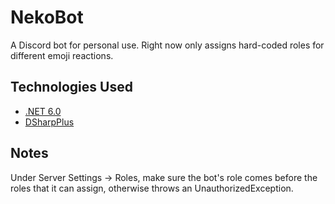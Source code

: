 # NekoBot

A Discord bot for personal use. Right now only assigns hard-coded roles for different emoji reactions.

## Technologies Used

- [.NET 6.0](https://dotnet.microsoft.com/download/dotnet/6.0)
- [DSharpPlus](https://dsharpplus.github.io/DSharpPlus/)

## Notes

Under Server Settings -> Roles, make sure the bot's role comes before the roles that it can assign, otherwise throws an UnauthorizedException.